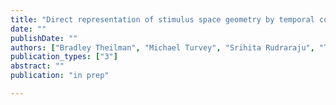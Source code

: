 ```yaml
---
title: "Direct representation of stimulus space geometry by temporal coactivity patterns in neural populations"
date: ""
publishDate: ""
authors: ["Bradley Theilman", "Michael Turvey", "Srihita Rudraraju", "Timothy Gentner"]
publication_types: ["3"]
abstract: ""
publication: "in prep"

---
```

